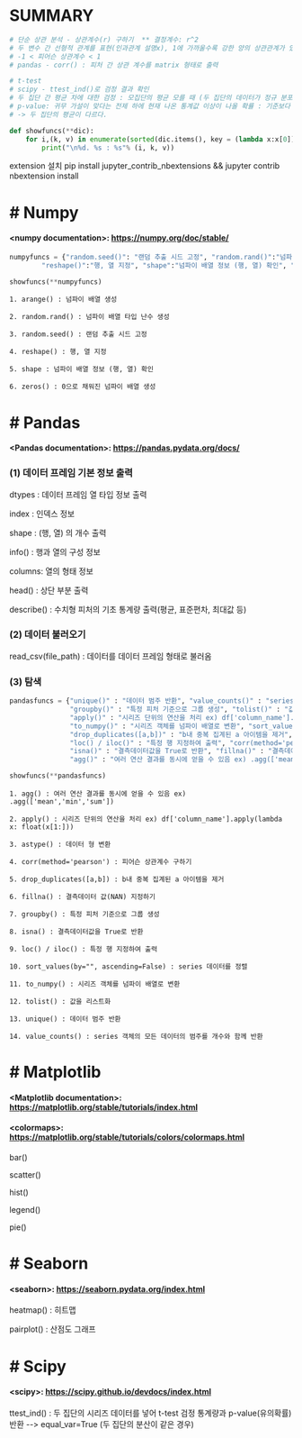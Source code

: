 # SUMMARY


```python
# 단순 상관 분석 - 상관계수(r) 구하기  ** 결정계수: r^2
# 두 변수 간 선형적 관계를 표현(인과관계 설명x), 1에 가까울수록 강한 양의 상관관계가 있음
# -1 < 피어슨 상관계수 < 1
# pandas - corr() : 피처 간 상관 계수를 matrix 형태로 출력
```


```python
# t-test
# scipy - ttest_ind()로 검정 결과 확인
# 두 집단 간 평균 차에 대한 검정 : 모집단의 평균 모를 때 (두 집단의 데이터가 정규 분포를 보일 때 신뢰도가 높은 검정 방식)
# p-value: 귀무 가설이 맞다는 전제 하에 현재 나온 통계값 이상이 나올 확률 : 기준보다 낮으면 귀무가설 기각, 결과 차이는 통계적으로 유의미
# -> 두 집단의 평균이 다르다.
```


```python
def showfuncs(**dic):
    for i,(k, v) in enumerate(sorted(dic.items(), key = (lambda x:x[0]), reverse=False), 1):
        print("\n%d. %s : %s"% (i, k, v))
```

extension 설치
pip install jupyter_contrib_nbextensions && jupyter contrib nbextension install

# # Numpy

#### <numpy documentation\>: https://numpy.org/doc/stable/


```python
numpyfuncs = {"random.seed()": "랜덤 추출 시드 고정", "random.rand()":"넘파이 배열 타입 난수 생성", "arange()":"넘파이 배열 생성",
        "reshape()":"행, 열 지정", "shape":"넘파이 배열 정보 (행, 열) 확인", "zeros()":"0으로 채워진 넘파이 배열 생성"}

showfuncs(**numpyfuncs)

```

    
    1. arange() : 넘파이 배열 생성
    
    2. random.rand() : 넘파이 배열 타입 난수 생성
    
    3. random.seed() : 랜덤 추출 시드 고정
    
    4. reshape() : 행, 열 지정
    
    5. shape : 넘파이 배열 정보 (행, 열) 확인
    
    6. zeros() : 0으로 채워진 넘파이 배열 생성
    

# # Pandas

#### <Pandas documentation\>: https://pandas.pydata.org/docs/

### (1) 데이터 프레임 기본 정보 출력

dtypes : 데이터 프레임 열 타입 정보 출력

index : 인덱스 정보

shape : (행, 열) 의 개수 출력

info() : 행과 열의 구성 정보

columns: 열의 형태 정보

head() : 상단 부분 출력

describe() : 수치형 피처의 기초 통계량 출력(평균, 표준편차, 최대값 등)


### (2) 데이터 불러오기

read_csv(file_path) : 데이터를 데이터 프레임 형태로 불러옴

### (3) 탐색


```python
pandasfuncs = {"unique()" : "데이터 범주 반환", "value_counts()" : "series 객체의 모든 데이터의 범주를 개수와 함께 반환",
               "groupby()" : "특정 피처 기준으로 그룹 생성", "tolist()" : "값을 리스트화", 
               "apply()" : "시리즈 단위의 연산을 처리 ex) df['column_name'].apply(lambda x: float(x[1:]))",
               "to_numpy()" : "시리즈 객체를 넘파이 배열로 변환", "sort_values(by=\"\", ascending=False)": "series 데이터를 정렬",
               "drop_duplicates([a,b])" : "b내 중복 집계된 a 아이템을 제거", "astype()" : "데이터 형 변환",
               "loc() / iloc()" : "특정 행 지정하여 출력", "corr(method='pearson')" : "피어슨 상관계수 구하기",
               "isna()" : "결측데이터값을 True로 반환", "fillna()" : "결측데이터 값(NAN) 지정하기",
               "agg()" : "여러 연산 결과를 동시에 얻을 수 있음 ex) .agg(['mean','min','sum'])"}

showfuncs(**pandasfuncs)
```

    
    1. agg() : 여러 연산 결과를 동시에 얻을 수 있음 ex) .agg(['mean','min','sum'])
    
    2. apply() : 시리즈 단위의 연산을 처리 ex) df['column_name'].apply(lambda x: float(x[1:]))
    
    3. astype() : 데이터 형 변환
    
    4. corr(method='pearson') : 피어슨 상관계수 구하기
    
    5. drop_duplicates([a,b]) : b내 중복 집계된 a 아이템을 제거
    
    6. fillna() : 결측데이터 값(NAN) 지정하기
    
    7. groupby() : 특정 피처 기준으로 그룹 생성
    
    8. isna() : 결측데이터값을 True로 반환
    
    9. loc() / iloc() : 특정 행 지정하여 출력
    
    10. sort_values(by="", ascending=False) : series 데이터를 정렬
    
    11. to_numpy() : 시리즈 객체를 넘파이 배열로 변환
    
    12. tolist() : 값을 리스트화
    
    13. unique() : 데이터 범주 반환
    
    14. value_counts() : series 객체의 모든 데이터의 범주를 개수와 함께 반환
    

# # Matplotlib

#### <Matplotlib documentation\>: https://matplotlib.org/stable/tutorials/index.html

#### <colormaps\>: https://matplotlib.org/stable/tutorials/colors/colormaps.html

bar()

scatter()

hist()

legend()

pie()

# # Seaborn

#### <seaborn\>: https://seaborn.pydata.org/index.html

heatmap() : 히트맵

pairplot() : 산점도 그래프

# # Scipy

#### <scipy\>: https://scipy.github.io/devdocs/index.html

ttest_ind() : 두 집단의 시리즈 데이터를 넣어 t-test 검정 통계량과 p-value(유의확률) 반환 --> equal_var=True (두 집단의 분산이 같은 경우)
